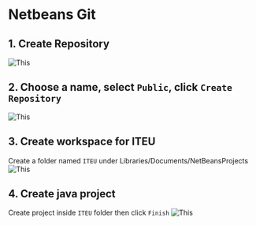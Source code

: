 # Netbeans Git

## 1. Create Repository
![This](https://raw.githubusercontent.com/edos4/iteu333a/master/assets/1.create_repo.png)


## 2. Choose a name, select `Public`, click `Create Repository`
![This](https://raw.githubusercontent.com/edos4/iteu333a/master/assets/2.name.png)


## 3. Create workspace for ITEU
Create a folder named `ITEU` under Libraries/Documents/NetBeansProjects
![This](https://raw.githubusercontent.com/edos4/iteu333a/master/assets/3.create_workspace.png)


## 4. Create java project
Create project inside `ITEU` folder then click `Finish`
![This](https://raw.githubusercontent.com/edos4/iteu333a/master/assets/4.create_project.png)
